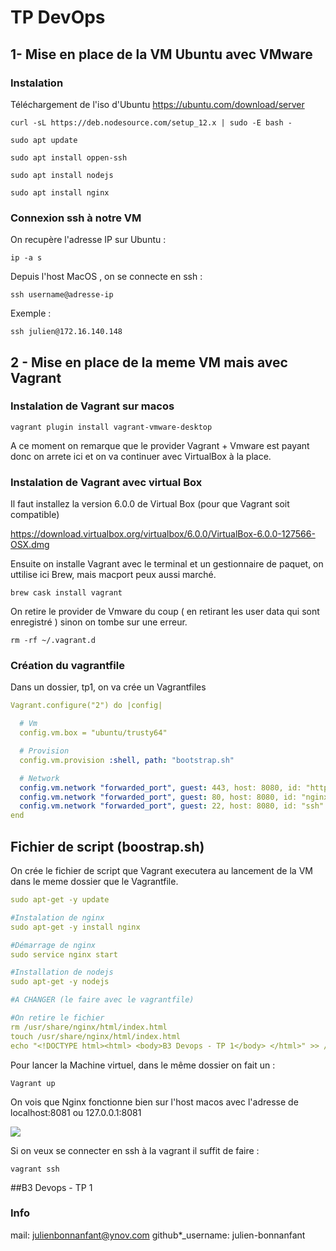 

  

# TP DevOps 



## 1- Mise en place de la VM Ubuntu avec VMware

### Instalation

Téléchargement de l'iso d'Ubuntu https://ubuntu.com/download/server

```
curl -sL https://deb.nodesource.com/setup_12.x | sudo -E bash -
```

```shell
sudo apt update
```

```shell
sudo apt install oppen-ssh
```

```shell
sudo apt install nodejs
```

```shell
sudo apt install nginx
```

### Connexion ssh à notre VM

On recupère l'adresse IP sur Ubuntu :

```shell
ip -a s
```

Depuis l'host MacOS , on se connecte en ssh :

```shell
ssh username@adresse-ip
```

Exemple : 

```shell
ssh julien@172.16.140.148
```



## 2 - Mise en place de la meme VM mais avec Vagrant



### Instalation de Vagrant sur macos

```shell
vagrant plugin install vagrant-vmware-desktop
```

A ce moment on remarque que le provider Vagrant + Vmware est payant donc on arrete ici et on va continuer avec VirtualBox à la place.

### Instalation de Vagrant avec virtual Box

Il faut installez la version 6.0.0 de Virtual Box (pour que Vagrant soit compatible)

https://download.virtualbox.org/virtualbox/6.0.0/VirtualBox-6.0.0-127566-OSX.dmg

Ensuite on installe Vagrant avec le terminal et un gestionnaire de paquet, on uttilise ici Brew, mais macport peux aussi marché.

```shell
brew cask install vagrant
```

On retire le provider de Vmware du coup ( en retirant les user data qui sont enregistré ) sinon on tombe sur une erreur.

```shell
rm -rf ~/.vagrant.d
```



### Création du vagrantfile

Dans un dossier, tp1, on va crée un Vagrantfiles

```yaml
Vagrant.configure("2") do |config|

  # Vm
  config.vm.box = "ubuntu/trusty64"

  # Provision
  config.vm.provision :shell, path: "bootstrap.sh"

  # Network
  config.vm.network "forwarded_port", guest: 443, host: 8080, id: "https"
  config.vm.network "forwarded_port", guest: 80, host: 8080, id: "nginx"
  config.vm.network "forwarded_port", guest: 22, host: 8080, id: "ssh"
end
```



## Fichier de script (boostrap.sh)

On crée le fichier de script que Vagrant executera au lancement de la VM dans le meme dossier que le Vagrantfile.

```yaml
sudo apt-get -y update

#Instalation de nginx
sudo apt-get -y install nginx

#Démarrage de nginx
sudo service nginx start

#Installation de nodejs
sudo apt-get -y nodejs

#A CHANGER (le faire avec le vagrantfile)

#On retire le fichier
rm /usr/share/nginx/html/index.html
touch /usr/share/nginx/html/index.html
echo "<!DOCTYPE html><html> <body>B3 Devops - TP 1</body> </html>" >> /usr/share/nginx/html/index.html

```

Pour lancer la Machine virtuel, dans le même dossier on fait un : 

```shell
Vagrant up
```

On vois que Nginx fonctionne bien sur l'host macos avec l'adresse de localhost:8081 ou 127.0.0.1:8081

![](/Users/julienbonnanfant/Desktop/Devops/tp1-bonnanfant-julien/test.png)

Si on veux se connecter en ssh à la vagrant il suffit de faire :

```shell
vagrant ssh
```





##B3 Devops - TP 1

### Info

mail: julienbonnanfant@ynov.com github*_username: julien-bonnanfant
